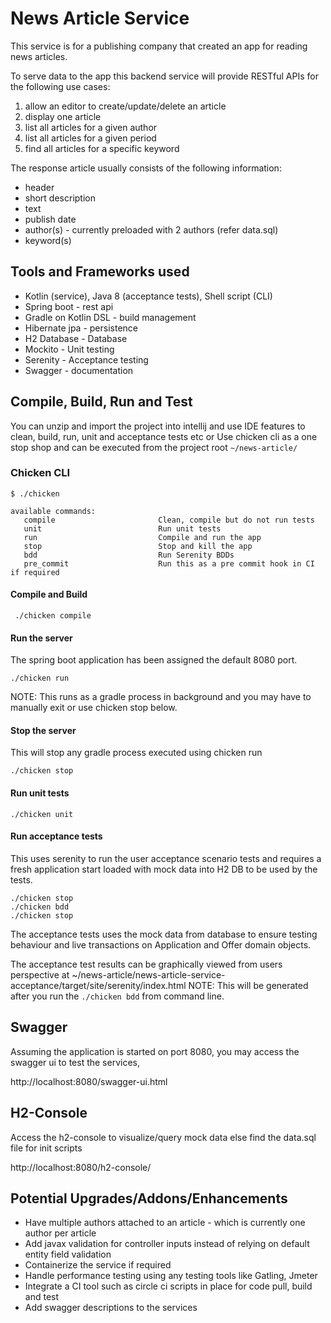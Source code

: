
# News Article Service

This service is for a publishing company that created an app for reading news articles.

To serve data to the app this backend service will provide RESTful APIs for the following use cases:

1. allow an editor to create/update/delete an article
2. display one article
3. list all articles for a given author
4. list all articles for a given period 
5. find all articles for a specific keyword

The response article usually consists of the following information:

- header
- short description
- text
- publish date
- author(s) - currently preloaded with 2 authors (refer data.sql)
- keyword(s)


## Tools and Frameworks used

- Kotlin (service), Java 8 (acceptance tests), Shell script (CLI)
- Spring boot - rest api
- Gradle on Kotlin DSL - build management
- Hibernate jpa - persistence
- H2 Database - Database
- Mockito - Unit testing
- Serenity - Acceptance testing
- Swagger - documentation


## Compile, Build, Run and Test

You can unzip and import the project into intellij and use IDE features to clean, build, run, unit and acceptance tests etc or
Use chicken cli as a one stop shop and can be executed from the project root `~/news-article/`

### Chicken CLI

    $ ./chicken

    available commands:
       compile                       Clean, compile but do not run tests
       unit                          Run unit tests
       run                           Compile and run the app
       stop                          Stop and kill the app
       bdd                           Run Serenity BDDs
       pre_commit                    Run this as a pre commit hook in CI if required

#### Compile and Build

     ./chicken compile

#### Run the server

The spring boot application has been assigned the default 8080 port.

    ./chicken run
    
NOTE: This runs as a gradle process in background and you may have to manually exit or use chicken stop below.
    
#### Stop the server

This will stop any gradle process executed using chicken run

    ./chicken stop
    
#### Run unit tests

    ./chicken unit
    
#### Run acceptance tests

This uses serenity to run the user acceptance scenario tests and requires a fresh application start loaded with mock data into H2 DB to be used by the tests.

    ./chicken stop
    ./chicken bdd
    ./chicken stop
    
The acceptance tests uses the mock data from database to ensure testing behaviour and live transactions on Application and Offer domain objects.

The acceptance test results can be graphically viewed from users perspective at ~/news-article/news-article-service-acceptance/target/site/serenity/index.html
NOTE: This will be generated after you run the `./chicken bdd` from command line.


## Swagger

Assuming the application is started on port 8080, you may access the swagger ui to test the services,

http://localhost:8080/swagger-ui.html


## H2-Console

Access the h2-console to visualize/query mock data else find the data.sql file for init scripts

http://localhost:8080/h2-console/


## Potential Upgrades/Addons/Enhancements

- Have multiple authors attached to an article - which is currently one author per article
- Add javax validation for controller inputs instead of relying on default entity field validation
- Containerize the service if required
- Handle performance testing using any testing tools like Gatling, Jmeter
- Integrate a CI tool such as circle ci scripts in place for code pull, build and test
- Add swagger descriptions to the services
